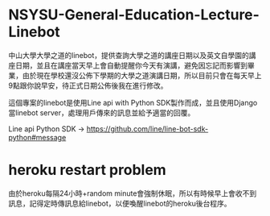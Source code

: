 # NSYSU-General-Education-Lecture-Linebot
中山大學大學之道的linebot，提供查詢大學之道的講座日期以及英文自學園的講座日期，並且在講座當天早上會自動提醒你今天有演講，避免因忘記而影響到畢業，由於現在學校還沒公佈下學期的大學之道演講日期，所以目前只會在每天早上9點跟你說早安，待正式日期公佈後我在進行修改。

這個專案的linebot是使用Line api with Python SDK製作而成，並且使用Django當linebot server，處理用戶傳來的訊息並給予適當的回覆。

Line api Python SDK -> https://github.com/line/line-bot-sdk-python#message

# heroku restart problem
由於heroku每隔24小時+random minute會強制休眠，所以有時候早上會收不到訊息，記得定時傳訊息給linebot，以便喚醒linebot的heroku後台程序。
